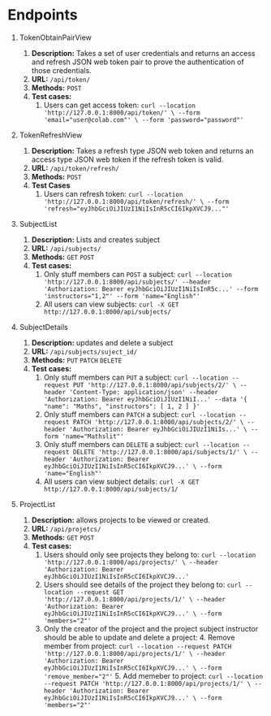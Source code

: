 # **Endpoints**

1. TokenObtainPairView
   1. **Description:** Takes a set of user credentials and returns an access and refresh JSON web
       token pair to prove the authentication of those credentials.
   2. **URL:** `/api/token/`
   3. **Methods:** `POST`
   4. **Test cases:**
      1. Users can get access token: `curl --location 'http://127.0.0.1:8000/api/token/' \
  --form 'email="user@colab.com"' \
  --form 'password="password"'`


2. TokenRefreshView
    1. **Description:** Takes a refresh type JSON web token and returns an access type JSON web
    token if the refresh token is valid.
   2. **URL:** `/api/token/refresh/`
   3. **Methods:** `POST`
   4. **Test Cases**
      1. Users can refresh token: ``curl --location 'http://127.0.0.1:8000/api/token/refresh/' \
--form 'refresh="eyJhbGciOiJIUzI1NiIsInR5cCI6IkpXVCJ9..."'``


3. SubjectList
   1. **Description:** Lists and creates subject
   2. **URL:** `/api/subjects/`
   3. **Methods:** `GET` `POST`
   4. **Test cases:**
      1. Only stuff members can `POST` a subject: ``
  curl --location 'http://127.0.0.1:8000/api/subjects/'
--header 'Authorization: Bearer eyJhbGciOiJIUzI1NiIsInR5c...'
--form 'instructors="1,2"'
--form 'name="English"'
  ``
      2. All users can view subjects: `curl -X GET http://127.0.0.1:8000/api/subjects/`


4. SubjectDetails
   1. **Description:** updates and delete a subject
   2. **URL:** `/api/subjects/suject_id/`
   3. **Methods:** `PUT` `PATCH` `DELETE`
   4. **Test cases:**
      1. Only stuff members can `PUT` a subject: `curl --location --request PUT 'http://127.0.0.1:8000/api/subjects/2/' \
--header 'Content-Type: application/json'
--header 'Authorization: Bearer eyJhbGciOiJIUzI1NiI...'
--data '{
    "name": "Maths",
    "instructors": [
        1,
        2
    ]
}'`
      2. Only stuff members can `PATCH` a subject: `curl --location --request PATCH 'http://127.0.0.1:8000/api/subjects/2/' \
--header 'Authorization: Bearer eyJhbGciOiJIUzI1NiIs...' \
--form 'name="Mathslit"'`
      3. Only stuff members can `DELETE` a subject: `curl --location --request DELETE 'http://127.0.0.1:8000/api/subjects/1/' \
--header 'Authorization: Bearer eyJhbGciOiJIUzI1NiIsInR5cCI6IkpXVCJ9...' \
--form 'name="English"'`
      4. All users can view subject details: `curl -X GET http://127.0.0.1:8000/api/subjects/1/`


5. ProjectList
   1. **Description:** allows projects to be viewed or created.
   2. **URL:** `/api/projetcs/`
   3. **Methods:** `GET` `POST`
   4. **Test cases:**
      1. Users should only see projects they belong to: ``curl --location 'http://127.0.0.1:8000/api/projects/' \
--header 'Authorization: Bearer eyJhbGciOiJIUzI1NiIsInR5cCI6IkpXVCJ9...'``
      2. Users should see details of the project they belong to: `curl --location --request GET 'http://127.0.0.1:8000/api/projects/1/' \
--header 'Authorization: Bearer eyJhbGciOiJIUzI1NiIsInR5cCI6IkpXVCJ9...' \
--form 'members="2"'`
      3. Only the creator of the project and the project subject instructor should be able to update and delete a project:
         4. Remove member from project: `curl --location --request PATCH 'http://127.0.0.1:8000/api/projects/1/' \
--header 'Authorization: Bearer eyJhbGciOiJIUzI1NiIsInR5cCI6IkpXVCJ9...' \
--form 'remove_member="2"'`
         5. Add memeber to project: `curl --location --request PATCH 'http://127.0.0.1:8000/api/projects/1/' \
--header 'Authorization: Bearer eyJhbGciOiJIUzI1NiIsInR5cCI6IkpXVCJ9...' \
--form 'members="2"'`